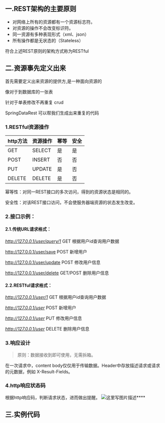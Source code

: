 ## 一.REST架构的主要原则

- 对网络上所有的资源都有一个资源标志符。
- 对资源的操作不会改变标识符。
- 同一资源有多种表现形式（xml、json）
- 所有操作都是无状态的（Stateless）

符合上述REST原则的架构方式称为RESTful

## 二.资源事先定义出来

首先需要定义出来资源的提供方,是一种面向资源的

像对于到数据库的一张表

针对于单表修改不再重复 crud

SpringDataRest 可以帮我们生成出来重复的代码

### 1.RESTful资源操作

| **http方法** | **资源操作** | **幂等** | **安全** |
| ------------ | ------------ | -------- | -------- |
| GET          | SELECT       | 是       | 是       |
| POST         | INSERT       | 否       | 否       |
| PUT          | UPDATE       | 是       | 否       |
| DELETE       | DELETE       | 是       | 否       |

幂等性：对同一REST接口的多次访问，得到的资源状态是相同的。

安全性：对该REST接口访问，不会使服务器端资源的状态发生改变。

### 2.接口示例：

#### 2.1.传统URL请求格式：

*http://127.0.0.1/user/query/1* GET 根据用户id查询用户数据

http://127.0.0.1/user/save POST 新增用户

http://127.0.0.1/user/update POST 修改用户信息

http://127.0.0.1/user/delete GET/POST 删除用户信息

#### 2.2.RESTful请求格式：

*http://127.0.0.1/user/1* GET 根据用户id查询用户数据

*http://127.0.0.1/user* POST 新增用户

*http://127.0.0.1/user* PUT 修改用户信息

*http://127.0.0.1/user* DELETE 删除用户信息

### 3.响应设计

> 原则：数据接收到即可使用，无需拆箱。

在一次请求中，content body仅仅用于传输数据。Header中存放描述请求或请求的元数据，例如 X-Result-Fields。

### 4.http响应状态码

根据http响应码，判断请求状态，进而做出提醒。
![这里写图片描述](https://img-blog.csdn.net/20180721093338663?watermark/2/text/aHR0cHM6Ly9ibG9nLmNzZG4ubmV0L3g1NDEyMTExOTA=/font/5a6L5L2T/fontsize/400/fill/I0JBQkFCMA==/dissolve/70)****

## 三.实例代码


